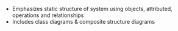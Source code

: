- Emphasizes static structure of system using objects, attributed, operations and relationships
- Includes class diagrams & composite structure diagrams
